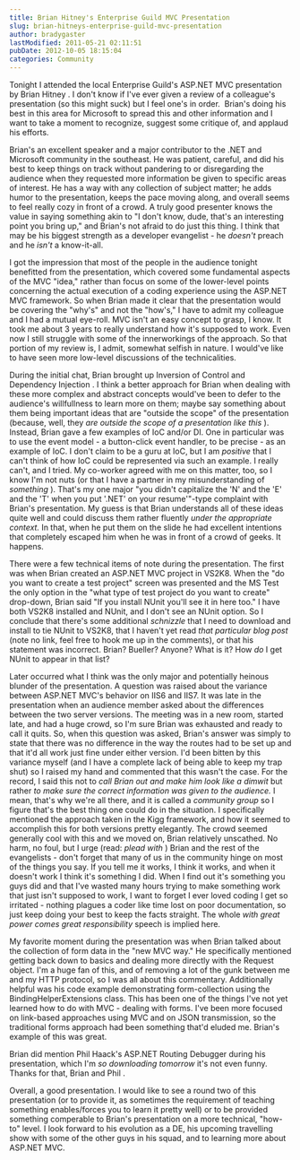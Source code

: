 ```yaml
---
title: Brian Hitney's Enterprise Guild MVC Presentation
slug: brian-hitneys-enterprise-guild-mvc-presentation
author: bradygaster
lastModified: 2011-05-21 02:11:51
pubDate: 2012-10-05 18:15:04
categories: Community
---
```


<p>Tonight I attended the local
  <a>Enterprise Guild&apos;s ASP.NET MVC presentation</a>  by
  <a>Brian Hitney</a> . I don&apos;t know if I&apos;ve ever given a review of a colleague&apos;s presentation (so this might suck) but I feel one&apos;s in order.&#xA0; Brian&apos;s doing his best in this area for Microsoft to spread this and other information and I want to take a moment
  to recognize, suggest some critique of, and applaud his efforts.</p>
<p>Brian&apos;s an excellent speaker and a major contributor to the .NET and Microsoft community in the southeast. He was patient, careful, and did his best to keep things on track without pandering to or disregarding the audience when they requested more information
  be given to specific areas of interest. He has a way with any collection of subject matter; he adds humor to the presentation, keeps the pace moving along, and overall seems to feel really cozy in front of a crowd. A truly good presenter knows the value
  in saying something akin to &quot;I don&apos;t know, dude, that&apos;s an interesting point you bring up,&quot; and Brian&apos;s not afraid to do just this thing. I think that may be his biggest strength as a developer evangelist - he <em>doesn&apos;t</em>  preach and he <em>isn&apos;t</em>   a know-it-all.</p>
<p>I got the impression that most of the people in the audience tonight benefitted from the presentation, which covered some fundamental aspects of the MVC &quot;idea,&quot; rather than focus on some of the lower-level points concerning the actual execution of a coding
  experience using the ASP.NET MVC framework. So when Brian made it clear that the presentation would be covering the &quot;why&apos;s&quot; and not the &quot;how&apos;s,&quot; I have to admit my colleague and I had a mutual eye-roll. MVC isn&apos;t an easy concept to grasp, I know. It
  took me about 3 years to really understand how it&apos;s supposed to work. Even now I still struggle with some of the innerworkings of the approach. So that portion of my review is, I admit, somewhat selfish in nature. I would&apos;ve like to have seen more low-level
  discussions of the technicalities.&#xA0;</p>
<p>During the initial chat, Brian brought up
  <a>Inversion of Control</a>  and
  <a>Dependency Injection</a> . I think a better approach for Brian when dealing with these more complex and abstract concepts would&apos;ve been to defer to the audience&apos;s willfullness to learn more on them; maybe say something about them being important ideas
  that are &quot;outside the scope&quot; of the presentation (because, well, they <em>are outside the scope of a presentation like this</em> ). Instead, Brian gave a few examples of IoC and/or DI. One in particular was to use the event model - a button-click event
  handler, to be precise - as an example of IoC. I don&apos;t claim to be a guru at IoC, but I am <em>positive </em> that I can&apos;t think of how IoC could be represented via such an example. I really can&apos;t, and I tried. My co-worker agreed with me on this matter,
  too, so I know I&apos;m not nuts (or that I have a partner in my misunderstanding of <em>something</em> ). That&apos;s my one major &quot;you didn&apos;t capitalize the &apos;N&apos; and the &apos;E&apos; and the &apos;T&apos; when you put &apos;.NET&apos; on your resume&apos;&quot;-type complaint with Brian&apos;s presentation.
  My guess is that Brian understands all of these ideas quite well and could discuss them rather fluently <em>under the appropriate context. </em> In that, when he put them on the slide he had excellent intentions that completely escaped him when he was
  in front of a crowd of geeks. It happens.&#xA0;</p>
<p>There were a few technical items of note during the presentation. The first was when Brian created an ASP.NET MVC project in VS2K8. When the &quot;do you want to create a test project&quot; screen was presented and the MS Test the only option in the &quot;what type
  of test project do you want to create&quot; drop-down, Brian said &quot;If you install NUnit you&apos;ll see it in here too.&quot; I have both VS2K8 installed and NUnit, and I don&apos;t see an NUnit option. So I conclude that there&apos;s some additional <em>schnizzle </em> that
  I need to download and install to tie NUnit to VS2K8, that I haven&apos;t yet read <em>that particular blog post </em> (note no link, feel free to hook me up in the comments), or that his statement was incorrect. Brian? Bueller? Anyone? What is it? How <em>do </em> I
  get NUnit to appear in that list?</p>
<p>Later occurred what I think was the only major and potentially heinous blunder of the presentation. A question was raised about the variance between ASP.NET MVC&apos;s behavior on IIS6 and IIS7. It was late in the presentation when an audience member asked
  about the differences between the two server versions. The meeting was in a new room, started late, and had a huge crowd, so I&apos;m sure Brian was exhausted and ready to call it quits. So, when this question was asked, Brian&apos;s answer was simply to state
  that there was no difference in the way the routes had to be set up and that it&apos;d all work just fine under either version. I&apos;d been bitten by this variance myself (and I have a complete lack of being able to keep my trap shut) so I raised my hand and
  commented that this wasn&apos;t the case. For the record, I said this not to <em>call Brian out and make him look like a dimwit </em> but rather <em>to make sure the correct information was given to the audience. </em> I mean, that&apos;s why we&apos;re all there, and
  it is called a <em>community group </em> so I figure that&apos;s the best thing one could do in the situation. I specifically mentioned the approach taken in the
  <a>Kigg</a>  framework, and how it seemed to accomplish this for both versions pretty elegantly. The crowd seemed generally cool with this and we moved on, Brian relatively unscathed. No harm, no foul, but I urge (read: <em>plead with</em> ) Brian and the
  rest of the evangelists - don&apos;t forget that many of us in the community hinge on most of the things you say. If you tell me it works, I think it works, and when it doesn&apos;t work I think it&apos;s something I did. When I find out it&apos;s something you guys did
  and that I&apos;ve wasted many hours trying to make something work that just isn&apos;t supposed to work, I want to forget I ever loved coding I get so irritated - nothing plagues a coder like time lost on poor documentation, so just keep doing your best to keep
  the facts straight. The whole <em>with great power comes great responsibility </em> speech is implied here.&#xA0;</p>
<p>My favorite moment during the presentation was when Brian talked about the collection of form data in the &quot;new MVC way.&quot; He specifically mentioned getting back down to basics and dealing more directly with the Request object. I&apos;m a huge fan of this, and
  of removing a lot of the gunk between me and my HTTP protocol, so I was all about this commentary. Additionally helpful was his code example demonstrating form-collection using the BindingHelperExtensions class. This has been one of the things I&apos;ve
  not yet learned how to do with MVC - dealing with forms. I&apos;ve been more focused on link-based approaches using MVC and on JSON transmission, so the traditional forms approach had been something that&apos;d eluded me. Brian&apos;s example of this was great.&#xA0;</p>
<p>Brian did mention
  <a>Phil Haack&apos;s ASP.NET Routing Debugger</a>  during his presentation, which I&apos;m <em>so downloading tomorrow </em> it&apos;s not even funny. Thanks for that, Brian and
  <a>Phil</a> .&#xA0;</p>
<p>Overall, a good presentation. I would like to see a round two of this presentation (or to provide it, as sometimes the requirement of teaching something enables/forces you to learn it pretty well) or to be provided something comperable to Brian&apos;s presentation
  on a more technical, &quot;how-to&quot; level. I look forward to his evolution as a DE, his upcoming travelling show with some of the other guys in his squad, and to learning more about ASP.NET MVC.&#xA0;</p>
